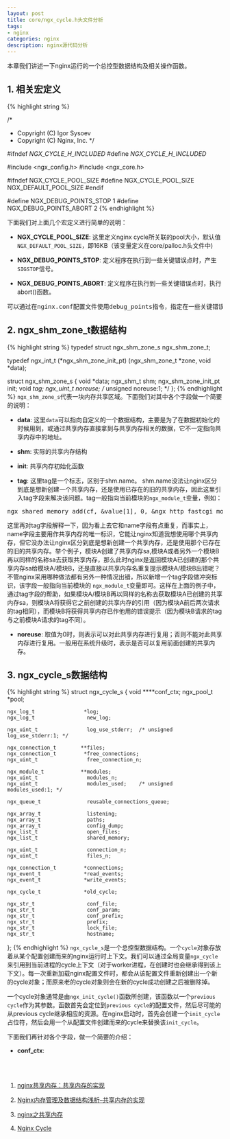 ```yaml
---
layout: post
title: core/ngx_cycle.h头文件分析
tags:
- nginx
categories: nginx
description: nginx源代码分析
---
```



本章我们讲述一下nginx运行的一个总控型数据结构及相关操作函数。

<!-- more -->


## 1. 相关宏定义
{% highlight string %}

/*
 * Copyright (C) Igor Sysoev
 * Copyright (C) Nginx, Inc.
 */


#ifndef _NGX_CYCLE_H_INCLUDED_
#define _NGX_CYCLE_H_INCLUDED_


#include <ngx_config.h>
#include <ngx_core.h>


#ifndef NGX_CYCLE_POOL_SIZE
#define NGX_CYCLE_POOL_SIZE     NGX_DEFAULT_POOL_SIZE
#endif


#define NGX_DEBUG_POINTS_STOP   1
#define NGX_DEBUG_POINTS_ABORT  2
{% endhighlight %}

下面我们对上面几个宏定义进行简单的说明：

* **NGX_CYCLE_POOL_SIZE**: 这里定义nginx cycle所关联的pool大小，默认值```NGX_DEFAULT_POOL_SIZE```，即16KB（该变量定义在core/palloc.h头文件中)

* **NGX_DEBUG_POINTS_STOP**: 定义程序在执行到一些关键错误点时，产生```SIGSTOP```信号。

* **NGX_DEBUG_POINTS_ABORT**: 定义程序在执行到一些关键错误点时，执行abort()函数。

<pre>
可以通过在nginx.conf配置文件使用debug_points指令，指定在一些关键错误点处的行为。
</pre>


## 2. ngx_shm_zone_t数据结构
{% highlight string %}
typedef struct ngx_shm_zone_s  ngx_shm_zone_t;

typedef ngx_int_t (*ngx_shm_zone_init_pt) (ngx_shm_zone_t *zone, void *data);

struct ngx_shm_zone_s {
    void                     *data;
    ngx_shm_t                 shm;
    ngx_shm_zone_init_pt      init;
    void                     *tag;
    ngx_uint_t                noreuse;  /* unsigned  noreuse:1; */
};
{% endhighlight %}
```ngx_shm_zone_s```代表一块内存共享区域。下面我们对其中各个字段做一个简要的说明：

* **data**: 这里```data```可以指向自定义的一个数据结构，主要是为了在数据初始化的时候用到，或通过共享内存直接拿到与共享内存相关的数据，它不一定指向共享内存中的地址。

* **shm**: 实际的共享内存结构

* **init**: 共享内存初始化函数

* **tag**: 这里tag是一个标志，区别于shm.name。 shm.name没法让nginx区分到底是想新创建一个共享内存，还是使用已存在的旧的共享内存，因此这里引入tag字段来解决该问题。tag一般指向当前模块的```ngx_module_t```变量，例如：
<pre>
ngx_shared_memory_add(cf, &value[1], 0, &ngx_http_fastcgi_module);
</pre>

这里再对tag字段解释一下，因为看上去它和name字段有点重复，而事实上，name字段主要用作共享内存的唯一标识，它能让nginx知道我想使用哪个共享内存，但它没办法让nginx区分到底是想新创建一个共享内存，还是使用那个已存在的旧的共享内存。举个例子，模块A创建了共享内存sa,模块A或者另外一个模块B再以同样的名称sa去获取共享内存，那么此时nginx是返回模块A已创建的那个共享内存sa给模块A/模块B，还是直接以共享内存名重复提示模块A/模块B出错呢？ 不管nginx采用哪种做法都有另外一种情况出错，所以新增一个tag字段做冲突标识，该字段一般指向当前模块的 ```ngx_module_t```变量即可。这样在上面的例子中，通过tag字段的帮助，如果模块A/模块B再以同样的名称去获取模块A已创建的共享内存sa，则模块A将获得它之前创建的共享内存的引用（因为模块A前后两次请求的tag相同），而模块B将获得共享内存已作他用的错误提示（因为模块B请求的tag与之前模块A请求的tag不同）。

* **noreuse**: 取值为0时，则表示可以对此共享内存进行复用；否则不能对此共享内存进行复用。一般用在系统升级时，表示是否可以复用前面创建的共享内存。

## 3. ngx_cycle_s数据结构
{% highlight string %}
struct ngx_cycle_s {
    void                  ****conf_ctx;
    ngx_pool_t               *pool;

    ngx_log_t                *log;
    ngx_log_t                 new_log;

    ngx_uint_t                log_use_stderr;  /* unsigned  log_use_stderr:1; */

    ngx_connection_t        **files;
    ngx_connection_t         *free_connections;
    ngx_uint_t                free_connection_n;

    ngx_module_t            **modules;
    ngx_uint_t                modules_n;
    ngx_uint_t                modules_used;    /* unsigned  modules_used:1; */

    ngx_queue_t               reusable_connections_queue;

    ngx_array_t               listening;
    ngx_array_t               paths;
    ngx_array_t               config_dump;
    ngx_list_t                open_files;
    ngx_list_t                shared_memory;

    ngx_uint_t                connection_n;
    ngx_uint_t                files_n;

    ngx_connection_t         *connections;
    ngx_event_t              *read_events;
    ngx_event_t              *write_events;

    ngx_cycle_t              *old_cycle;

    ngx_str_t                 conf_file;
    ngx_str_t                 conf_param;
    ngx_str_t                 conf_prefix;
    ngx_str_t                 prefix;
    ngx_str_t                 lock_file;
    ngx_str_t                 hostname;
};
{% endhighlight %}
```ngx_cycle_s```是一个总控型数据结构。一个```cycle```对象存放着从某个配置创建而来的nginx运行时上下文。我们可以通过全局变量```ngx_cycle```来引用到当前进程的cycle上下文（对于worker进程，在创建时也会继承得到该上下文）。每一次重新加载nginx配置文件时，都会从该配置文件重新创建出一个新的cycle对象；而原来老的cycle对象则会在新的cycle成功创建之后被删除掉。

一个cycle对象通常是由```ngx_init_cycle()```函数所创建，该函数以一个```previous cycle```作为其参数。函数首先会定位到```previous cycle```的配置文件，然后尽可能的从previous cycle继承相应的资源。在nginx启动时，首先会创建一个```init_cycle```占位符，然后会用一个从配置文件创建而来的cycle来替换该```init_cycle```。

下面我们再针对各个字段，做一个简要的介绍：

* **conf_ctx**: 

<br />
<br />

1. [nginx共享内存：共享内存的实现](http://blog.csdn.net/wgwgnihao/article/details/37838837)

2. [Nginx内存管理及数据结构浅析–共享内存的实现](http://www.colaghost.net/web-server/246)

3. [nginx之共享内存](http://blog.csdn.net/evsqiezi/article/details/51785093)

4. [Nginx Cycle](http://nginx.org/en/docs/dev/development_guide.html#cycle)
<br />
<br />
<br />

